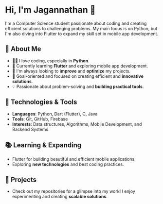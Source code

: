 # Hi, I'm Jagannathan 👋

I'm a Computer Science student passionate about coding and creating efficient solutions to challenging problems. My main focus is on Python, but I'm also diving into Flutter to expand my skill set in mobile app development.

## 🌟 About Me
- 👨‍💻 I love coding, especially in **Python**.
- 📱 Currently learning **Flutter** and exploring mobile app development.
- 🚀 I'm always looking to **improve** and **optimize** my projects.
- 🎯 Goal-oriented and focused on creating efficient and **innovative solutions**.
- 💡 Passionate about problem-solving and **building practical tools**.

## 🔧 Technologies & Tools
- **Languages**: Python, Dart (Flutter), C, Java
- **Tools**: Git, GitHub, Firebase
- **Interests**: Data structures, Algorithms, Mobile Development, and Backend Systems

## 📚 Learning & Expanding
- Flutter for building beautiful and efficient mobile applications.
- Exploring **new technologies** and best coding practices.

## 💼 Projects
- Check out my repositories for a glimpse into my work! I enjoy experimenting and creating **scalable solutions**.
